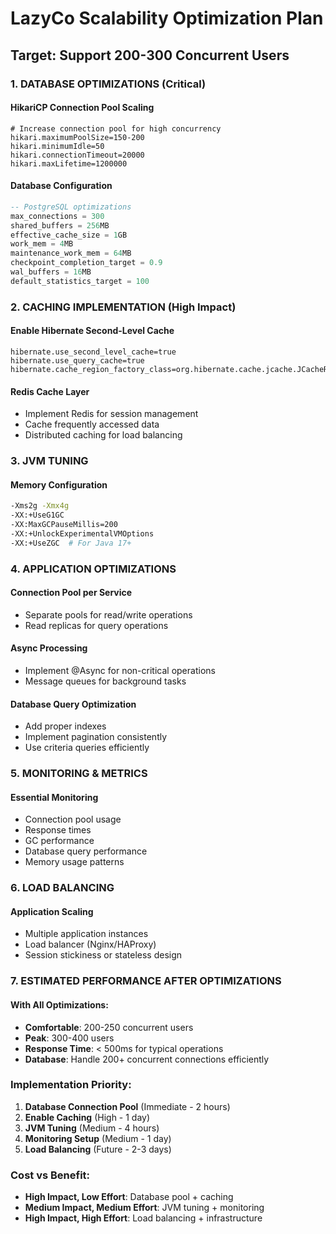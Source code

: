 # LazyCo Scalability Optimization Plan
## Target: Support 200-300 Concurrent Users

### 1. DATABASE OPTIMIZATIONS (Critical)

#### HikariCP Connection Pool Scaling
```properties
# Increase connection pool for high concurrency
hikari.maximumPoolSize=150-200
hikari.minimumIdle=50
hikari.connectionTimeout=20000
hikari.maxLifetime=1200000
```

#### Database Configuration
```sql
-- PostgreSQL optimizations
max_connections = 300
shared_buffers = 256MB
effective_cache_size = 1GB
work_mem = 4MB
maintenance_work_mem = 64MB
checkpoint_completion_target = 0.9
wal_buffers = 16MB
default_statistics_target = 100
```

### 2. CACHING IMPLEMENTATION (High Impact)

#### Enable Hibernate Second-Level Cache
```properties
hibernate.use_second_level_cache=true
hibernate.use_query_cache=true
hibernate.cache_region_factory_class=org.hibernate.cache.jcache.JCacheRegionFactory
```

#### Redis Cache Layer
- Implement Redis for session management
- Cache frequently accessed data
- Distributed caching for load balancing

### 3. JVM TUNING

#### Memory Configuration
```bash
-Xms2g -Xmx4g
-XX:+UseG1GC
-XX:MaxGCPauseMillis=200
-XX:+UnlockExperimentalVMOptions
-XX:+UseZGC  # For Java 17+
```

### 4. APPLICATION OPTIMIZATIONS

#### Connection Pool per Service
- Separate pools for read/write operations
- Read replicas for query operations

#### Async Processing
- Implement @Async for non-critical operations
- Message queues for background tasks

#### Database Query Optimization
- Add proper indexes
- Implement pagination consistently
- Use criteria queries efficiently

### 5. MONITORING & METRICS

#### Essential Monitoring
- Connection pool usage
- Response times
- GC performance
- Database query performance
- Memory usage patterns

### 6. LOAD BALANCING

#### Application Scaling
- Multiple application instances
- Load balancer (Nginx/HAProxy)
- Session stickiness or stateless design

### 7. ESTIMATED PERFORMANCE AFTER OPTIMIZATIONS

#### With All Optimizations:
- **Comfortable**: 200-250 concurrent users
- **Peak**: 300-400 users
- **Response Time**: < 500ms for typical operations
- **Database**: Handle 200+ concurrent connections efficiently

### Implementation Priority:
1. **Database Connection Pool** (Immediate - 2 hours)
2. **Enable Caching** (High - 1 day)
3. **JVM Tuning** (Medium - 4 hours)
4. **Monitoring Setup** (Medium - 1 day)
5. **Load Balancing** (Future - 2-3 days)

### Cost vs Benefit:
- **High Impact, Low Effort**: Database pool + caching
- **Medium Impact, Medium Effort**: JVM tuning + monitoring
- **High Impact, High Effort**: Load balancing + infrastructure
